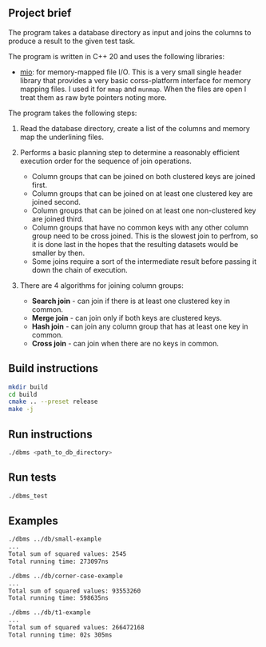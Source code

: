 ## Project brief

The program takes a database directory as input and joins the columns to produce a result to the given test task.

The program is written in C++ 20 and uses the following libraries:

- [mio](https://github.com/vimpunk/mio/blob/master/single_include/mio/mio.hpp): for memory-mapped file I/O. This is a very small single header library that provides a very basic corss-platform interface for memory mapping files. I used it for `mmap` and `munmap`. When the files are open I treat them as raw byte pointers noting more.

The program takes the following steps:

1. Read the database directory, create a list of the columns and memory map the underlining files.

2. Performs a basic planning step to determine a reasonably efficient execution order for the sequence of join operations.

    * Column groups that can be joined on both clustered keys are joined first.
    * Column groups that can be joined on at least one clustered key are joined second.
    * Column groups that can be joined on at least one non-clustered key are joined third.
    * Column groups that have no common keys with any other column group need to be cross joined. This is the slowest join to perfrom, so it is done last in the hopes that the resulting datasets would be smaller by then.
    * Some joins require a sort of the intermediate result before passing it down the chain of execution.

 3. There are 4 algorithms for joining column groups:
    * **Search join** - can join if there is at least one clustered key in common.
    * **Merge join** - can join only if both keys are clustered keys.
    * **Hash join** - can join any column group that has at least one key in common.
    * **Cross join** - can join when there are no keys in common.

## Build instructions

```bash
mkdir build
cd build
cmake .. --preset release
make -j
```

## Run instructions

```bash
./dbms <path_to_db_directory>
```

## Run tests

```bash
./dbms_test
```

## Examples

```bash
./dbms ../db/small-example
...
Total sum of squared values: 2545
Total running time: 273097ns
```

```bash
./dbms ../db/corner-case-example
...
Total sum of squared values: 93553260
Total running time: 598635ns
```

```bash
./dbms ../db/t1-example
...
Total sum of squared values: 266472168
Total running time: 02s 305ms
```
